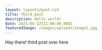 ```yaml
---
layout: layouts/post.njk
title: Third post
description: Hello world!
date: 2021-05-22T21:00:00.000Z
featuredImage: /images/uploads/image1.jpg
---
```

Hey there! third post over here